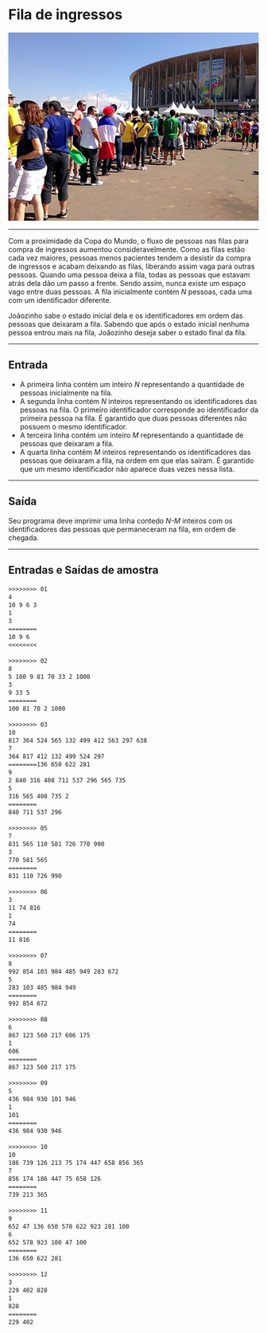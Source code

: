 # Fila de ingressos

![](figura.jpg)

---

Com a proximidade da Copa do Mundo, o fluxo de pessoas nas filas para compra de ingressos aumentou consideravelmente. Como as filas estão cada vez maiores, pessoas menos pacientes tendem a desistir da compra de ingressos e acabam deixando as filas, liberando assim vaga para outras pessoas. Quando uma pessoa deixa a fila, todas as pessoas que estavam atrás dela dão um passo a frente. Sendo assim, nunca existe um espaço vago entre duas pessoas. A fila inicialmente contém *N* pessoas, cada uma com um identificador diferente.

Joãozinho sabe o estado inicial dela e os identificadores em ordem das pessoas que deixaram a fila. Sabendo que após o estado inicial nenhuma pessoa entrou mais na fila, Joãozinho deseja saber o estado final da fila.

---

## Entrada

- A primeira linha contém um inteiro *N* representando a quantidade de pessoas inicialmente na fila.
- A segunda linha contém *N* inteiros representando os identificadores das pessoas na fila. O primeiro identificador corresponde ao identificador da primeira pessoa na fila. É garantido que duas pessoas diferentes não possuem o mesmo identificador.
- A terceira linha contém um inteiro *M* representando a quantidade de pessoas que deixaram a fila.
- A quarta linha contém *M* inteiros representando os identificadores das pessoas que deixaram a fila, na ordem em que elas saíram. É garantido que um mesmo identificador não aparece duas vezes nessa lista.

---

## Saída

Seu programa deve imprimir uma linha contedo *N-M* inteiros com os identificadores das pessoas que permaneceram na fila, em ordem de chegada.

---

## Entradas e Saídas de amostra

```
>>>>>>>> 01
4
10 9 6 3
1
3
========
10 9 6 
<<<<<<<<

>>>>>>>> 02
8
5 100 9 81 70 33 2 1000
3
9 33 5
========
100 81 70 2 1000 

>>>>>>>> 03
10
817 364 524 565 132 499 412 563 297 638 
7
364 817 412 132 499 524 297
========136 650 622 281
9
2 840 316 408 711 537 296 565 735 
5
316 565 408 735 2
========
840 711 537 296

>>>>>>>> 05
7
831 565 110 581 726 770 990 
3
770 581 565
========
831 110 726 990

>>>>>>>> 06
3
11 74 816 
1
74
========
11 816

>>>>>>>> 07
8
992 854 103 984 485 949 283 672 
5
283 103 485 984 949
========
992 854 672

>>>>>>>> 08
6
867 123 560 217 606 175 
1
606
========
867 123 560 217 175

>>>>>>>> 09
5
436 984 930 101 946 
1
101
========
436 984 930 946

>>>>>>>> 10
10
186 739 126 213 75 174 447 658 856 365 
7
856 174 186 447 75 658 126
========
739 213 365

>>>>>>>> 11
9
652 47 136 650 578 622 923 281 100 
6
652 578 923 100 47 100
========
136 650 622 281

>>>>>>>> 12
3
229 402 828 
1
828
========
229 402
```
